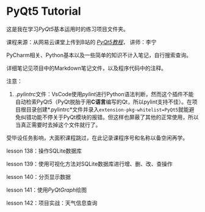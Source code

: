 # PyQt5 Tutorial

这是我在学习*PyQt5*基本运用时的练习项目文件夹。

课程来源：从网易云课堂上传到B站的 [*PyQt5教程*](https://www.bilibili.com/video/BV154411n79k)， 讲师：李宁

PyCharm相关、Python基本以及一些简单的知识不计入笔记，自行搜索查询。

详细笔记见项目中的Markdown笔记文件，以及程序代码中的注释。

注意：

1. *.pylintrc*文件：VsCode使用*pylint*进行Python语法判断，然而这个插件不能自动检索PyQt5（PyQt脱胎于用**C语言**编写的Qt，所以pylint支持不佳）。在项目根目录创建*.pylintrc*文件并录入`extension-pkg-whitelist=PyQt5`就能避免纠错功能不停关于PyQt模块的报错。但这样也屏蔽了其他的正常使用，所以当真正需要时去掉这个文件就行了。

受毕设任务影响，大面积课程跳过，在此记录课程序号和名称以备空闲再学。

lesson 138：操作SQLite数据库

lesson 139：使用可视化方法对SQLite数据库进行增、删、改、查操作

lesson 140：分页显示数据

lesson 141：使用*PyQtGraph*绘图

lesson 142：项目实战：天气信息查询